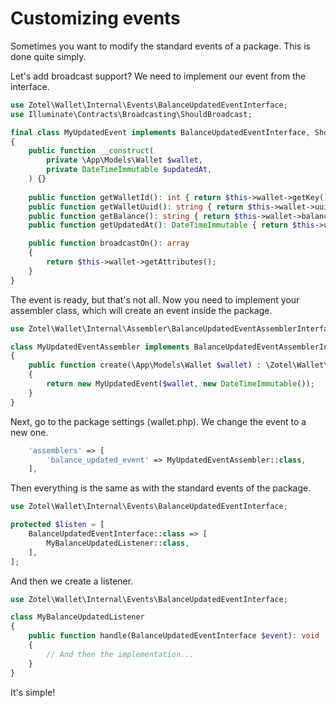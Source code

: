 # Customizing events

Sometimes you want to modify the standard events of a package. This is done quite simply.

Let's add broadcast support? We need to implement our event from the interface.

```php
use Zotel\Wallet\Internal\Events\BalanceUpdatedEventInterface;
use Illuminate\Contracts\Broadcasting\ShouldBroadcast;

final class MyUpdatedEvent implements BalanceUpdatedEventInterface, ShouldBroadcast
{
    public function __construct(
        private \App\Models\Wallet $wallet,
        private DateTimeImmutable $updatedAt,
    ) {}
    
    public function getWalletId(): int { return $this->wallet->getKey(); }
    public function getWalletUuid(): string { return $this->wallet->uuid; }
    public function getBalance(): string { return $this->wallet->balanceInt; }
    public function getUpdatedAt(): DateTimeImmutable { return $this->updatedAt; }

    public function broadcastOn(): array
    {
        return $this->wallet->getAttributes();
    }
}
```

The event is ready, but that's not all. Now you need to implement your assembler class, which will create an event inside the package.

```php
use Zotel\Wallet\Internal\Assembler\BalanceUpdatedEventAssemblerInterface;

class MyUpdatedEventAssembler implements BalanceUpdatedEventAssemblerInterface
{
    public function create(\App\Models\Wallet $wallet) : \Zotel\Wallet\Internal\Events\BalanceUpdatedEventInterface
    {
        return new MyUpdatedEvent($wallet, new DateTimeImmutable());
    }
}
```

Next, go to the package settings (wallet.php).
We change the event to a new one.

```php
    'assemblers' => [
        'balance_updated_event' => MyUpdatedEventAssembler::class,
    ],
```

Then everything is the same as with the standard events of the package.

```php
use Zotel\Wallet\Internal\Events\BalanceUpdatedEventInterface;

protected $listen = [
    BalanceUpdatedEventInterface::class => [
        MyBalanceUpdatedListener::class,
    ],
];
```

And then we create a listener.

```php
use Zotel\Wallet\Internal\Events\BalanceUpdatedEventInterface;

class MyBalanceUpdatedListener
{
    public function handle(BalanceUpdatedEventInterface $event): void
    {
        // And then the implementation...
    }
}
```

It's simple!
